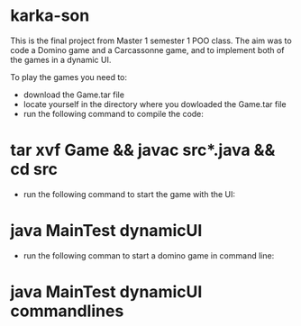 # karka-son
This is the final project from Master 1 semester 1 POO class. 
The aim was to code a Domino game and a Carcassonne game, and to implement both of the games in a dynamic UI.

To play the games you need to:
  - download the Game.tar file
  - locate yourself in the directory where you dowloaded the Game.tar file
  - run the following command to compile the code:
   # tar xvf Game && javac src\*.java && cd src
  - run the following command to start the game with the UI:
   # java MainTest dynamicUI
  - run the following comman to start a domino game in command line:
   # java MainTest dynamicUI commandlines
